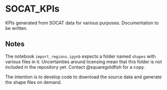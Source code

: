 # SOCAT_KPIs
KPIs generated from SOCAT data for various purposes. Documentation to be written.

## Notes
The notebook `import_regions.ipynb` expects a folder named `shapes` with various files in it.
Uncertainties around licensing mean that this folder is not included in the repository yet.
Contact @squaregoldfish for a copy.

The intention is to develop code to download the source data and generate the shape files
on demand.